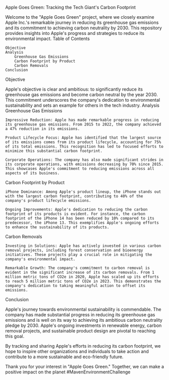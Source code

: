 Apple Goes Green: Tracking the Tech Giant's Carbon Footprint


Welcome to the "Apple Goes Green" project, where we closely examine Apple Inc.'s remarkable journey in reducing its greenhouse gas emissions and its commitment to achieving carbon neutrality by 2030. This repository provides insights into Apple's progress and strategies to reduce its environmental impact.
Table of Contents

    Objective
    Analysis
        Greenhouse Gas Emissions
        Carbon Footprint by Product
        Carbon Removals
    Conclusion

Objective

Apple's objective is clear and ambitious: to significantly reduce its greenhouse gas emissions and become carbon neutral by the year 2030. This commitment underscores the company's dedication to environmental sustainability and sets an example for others in the tech industry.
Analysis
Greenhouse Gas Emissions

    Impressive Reduction: Apple has made remarkable progress in reducing its greenhouse gas emissions. From 2015 to 2022, the company achieved a 47% reduction in its emissions.

    Product Lifecycle Focus: Apple has identified that the largest source of its emissions comes from its product lifecycle, accounting for 75% of its total emissions. This recognition has led to focused efforts to minimize this substantial carbon footprint.

    Corporate Operations: The company has also made significant strides in its corporate operations, with emissions decreasing by 70% since 2015. This showcases Apple's commitment to reducing emissions across all aspects of its business.

Carbon Footprint by Product

    iPhone Dominance: Among Apple's product lineup, the iPhone stands out with the largest carbon footprint, contributing to 40% of the company's product lifecycle emissions.

    Ongoing Improvements: Apple's dedication to reducing the carbon footprint of its products is evident. For instance, the carbon footprint of the iPhone 14 has been reduced by 10% compared to its predecessor, the iPhone 13. This exemplifies Apple's ongoing efforts to enhance the sustainability of its products.

Carbon Removals

    Investing in Solutions: Apple has actively invested in various carbon removal projects, including forest conservation and bioenergy initiatives. These projects play a crucial role in mitigating the company's environmental impact.

    Remarkable Growth: The company's commitment to carbon removal is evident in the significant increase of its carbon removals. From 1 million metric tons of CO2e in 2020, Apple has scaled up its efforts to reach 5 million metric tons of CO2e in 2023. This demonstrates the company's dedication to taking meaningful action to offset its emissions.

Conclusion

Apple's journey towards environmental sustainability is commendable. The company has made substantial progress in reducing its greenhouse gas emissions and is well on its way to achieving its ambitious carbon neutrality pledge by 2030. Apple's ongoing investments in renewable energy, carbon removal projects, and sustainable product design are pivotal to reaching this goal.

By tracking and sharing Apple's efforts in reducing its carbon footprint, we hope to inspire other organizations and individuals to take action and contribute to a more sustainable and eco-friendly future.

Thank you for your interest in "Apple Goes Green." Together, we can make a positive impact on the planet #MavenEnvironmentChallenge

